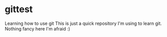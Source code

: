 # gittest
Learning how to use git
This is just a quick repository I'm using to learn git. Nothing fancy here I'm afraid :)
